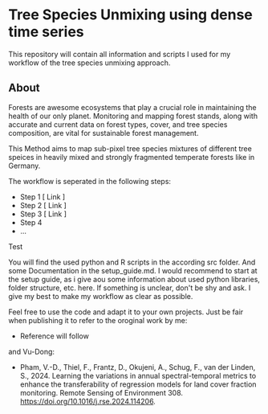 # Tree Species Unmixing using dense time series
This repository will contain all information and scripts I used for my workflow of the tree species unmixing approach. 

## About
Forests are awesome ecosystems that play a crucial role in maintaining the health of our only planet.
Monitoring and mapping forest stands, along with accurate and current data on forest types, cover, and tree species composition, are vital for sustainable forest management.

This Method aims to map sub-pixel tree species mixtures of different tree speices in heavily mixed and strongly fragmented temperate forests like in Germany.

The workflow is seperated in the following steps:

* Step 1 [ Link ]
* Step 2 [ Link ]
* Step 3 [ Link ]
* Step 4
* ...

Test

You will find the used python and R scripts in the according src folder. And some Documentation in the setup_guide.md.
I would recommend to start at the setup guide, as i give aou some information about used python libraries, folder structure, etc. here.
If something is unclear, don't be shy and ask. I give my best to make my workflow as clear as possible.

Feel free to use the code and adapt it to your own projects.
Just be fair when publishing it to refer to the oroginal work by me:

* Reference will follow

and Vu-Dong:

* Pham, V.-D., Thiel, F., Frantz, D., Okujeni, A., Schug, F., van der Linden, S., 2024. Learning the variations in annual spectral-temporal metrics to enhance the transferability of regression models for land cover fraction monitoring. Remote Sensing of Environment 308. https://doi.org/10.1016/j.rse.2024.114206.




